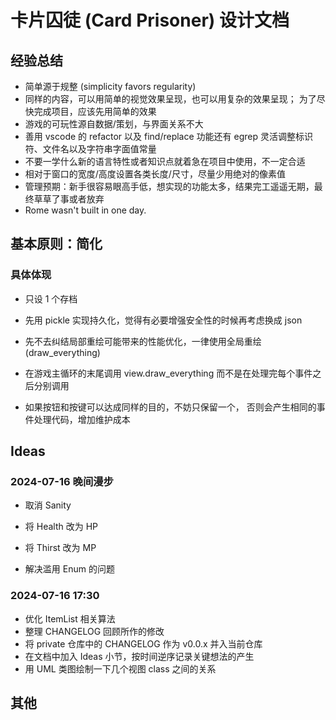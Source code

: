 # 卡片囚徒 (Card Prisoner) 设计文档

## 经验总结

* 简单源于规整 (simplicity favors regularity)
* 同样的内容，可以用简单的视觉效果呈现，也可以用复杂的效果呈现；
  为了尽快完成项目，应该先用简单的效果
* 游戏的可玩性源自数据/策划，与界面关系不大
* 善用 vscode 的 refactor 以及 find/replace 功能还有 egrep
  灵活调整标识符、文件名以及字符串字面值常量
* 不要一学什么新的语言特性或者知识点就着急在项目中使用，不一定合适
* 相对于窗口的宽度/高度设置各类长度/尺寸，尽量少用绝对的像素值
* 管理预期：新手很容易眼高手低，想实现的功能太多，结果完工遥遥无期，最终草草了事或者放弃
* Rome wasn't built in one day.

## 基本原则：简化

### 具体体现

* 只设 1 个存档
* 先用 pickle 实现持久化，觉得有必要增强安全性的时候再考虑换成 json

* 先不去纠结局部重绘可能带来的性能优化，一律使用全局重绘 (draw_everything)
* 在游戏主循环的末尾调用 view.draw_everything
  而不是在处理完每个事件之后分别调用

* 如果按钮和按键可以达成同样的目的，不妨只保留一个，
  否则会产生相同的事件处理代码，增加维护成本

## Ideas

### 2024-07-16 晚间漫步

* 取消 Sanity
* 将 Health 改为 HP
* 将 Thirst 改为 MP

* 解决滥用 Enum 的问题

### 2024-07-16 17:30

* 优化 ItemList 相关算法
* 整理 CHANGELOG
  回顾所作的修改
* 将 private 仓库中的 CHANGELOG 作为 v0.0.x 并入当前仓库
* 在文档中加入 Ideas 小节，按时间逆序记录关键想法的产生
* 用 UML 类图绘制一下几个视图 class 之间的关系

## 其他
